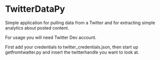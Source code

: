 # TwitterDataPy

Simple application for pulling data from a Twitter and for extracting simple analytics about posted content.

For usage you will need Twitter Dev account.

First add your credentials to twitter_credentials.json, then start up getfromtwatter.py and insert the twitterhandle you want to look at.
